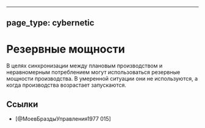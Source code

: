
---
page_type: cybernetic
---

# Резервные мощности

В целях синхронизации между плановым производством и неравномерным потреблением могут использоваться резервные мощности производства. В умеренной ситуации они не используются, а когда производства возрастает запускаются.

## Ссылки

*  [@МоевБраздыУправления1977 015]